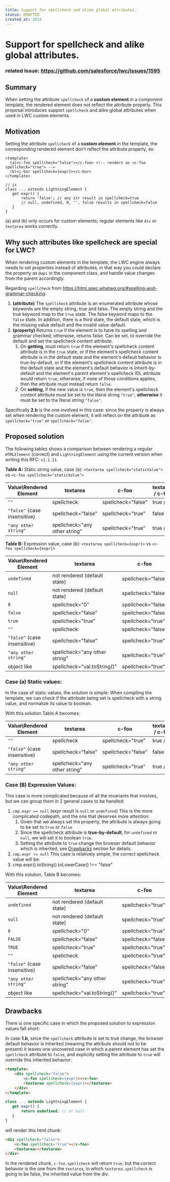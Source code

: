 ```yaml
---
title: Support for spellcheck and alike global attributes.
status: DRAFTED
created_at: 2019
---
```


# Support for spellcheck and alike global attributes.

### related Issue: https://github.com/salesforce/lwc/issues/1595

## Summary

When setting the attribute `spellcheck` of a **custom element** in a component template, the rendered element does not reflect the attribute properly. This proposal introduces support `spellcheck` and alike global attributes when used in LWC custom elements.

## Motivation

Setting the attribute `spellcheck` of a **custom element** in the template, the corresponding rendered element don’t reflect the attribute properly, ex:

```
<template>
  (a)<c-foo spellcheck="false"></c-foo> <!-- renders as <c-foo spellcheck="true"> -->
  (b)<c-bar spellcheck={expr}></c-bar>
</template>

// js
class ... extends LightningElement {
   get expr() {
       return 'false'; // any str result in spellcheck=true
       // null, undefined, 0, '', false results in spellcheck=false
   }
}
```

(a) and (b) only occurs for custom elements; regular elements like `div` or `textarea` works correctly.

## Why such attributes like spellcheck are special for LWC?

When rendering custom elements in the template, the LWC engine always needs to set properties instead of attributes, in that way you could declare the property as `@api` in the component class, and handle value changes from the parent accordingly.

Regarding `spellcheck` from https://html.spec.whatwg.org/#spelling-and-grammar-checking:

1. **(attribute)** The `spellcheck` attribute is an enumerated attribute whose keywords are the empty string, true and false. The empty string and the true keyword map to the `true` state. The false keyword maps to the `false` state. In addition, there is a third state, the default state, which is the missing value default and the invalid value default.
2. **(property)** Returns `true` if the element is to have its spelling and grammar checked; otherwise, returns false. Can be set, to override the default and set the spellcheck content attribute.
    1. On **getting**, must return `true` if the element's spellcheck content attribute is in the `true` state, or if the element's spellcheck content attribute is in the default state and the element's default behavior is true-by-default, or if the element's spellcheck content attribute is in the default state and the element's default behavior is inherit-by-default and the element's parent element's spellcheck IDL attribute would return `true`; otherwise, if none of those conditions applies, then the attribute must instead return `false`.
    2. On **setting**, if the new value is `true`, then the element's spellcheck content attribute must be set to the literal string `"true"`, **otherwise** it must be set to the literal string `"false"`.

Specifically **2.b** is the one involved in this case: since the property is always set when rendering the custom element, it will reflect on the attribute as `spellcheck="true"` or `spellcheck="false"`.

## Proposed solution

The following tables shows a comparison between rendering a regular `HTMLElement` (correct) and `LightningElement` using the current version when writing this RFC:  `v1.1.11`.

**Table A:** Static string value, case (a): `<textarea spellcheck="staticValue">` vs `<c-foo spellcheck="staticValue">`

|Value\Rendered Element	|textarea	|c-foo	|textarea.spellcheck / c-foo.spellcheck	|
|---	|---	|---	|---	|
|`""`	|spellcheck	|spellcheck="false"	|true / false	|
|`"false"` (case insensitive)	|spellcheck="false"	|spellcheck="true"	|false / true	|
|`"any other string"`	|spellcheck="any other string"	|spellcheck="true"	|true / true	|

**Table B:** Expression value, case (b): `<textarea spellcheck={expr}>` vs `<c-foo spellcheck={expr}>`

|Value\Rendered Element	|textarea	|c-foo	|textarea.spellcheck / c-foo.spellcheck	|
|---	|---	|---	|---	|
|`undefined`	|not rendered (default state)	|spellcheck="false"	|**inherited **/ false	|
|`null`	|not rendered (default state)	|spellcheck="false"	|**inherited **/ false	|
|`0`	|spellcheck="0"	|spellcheck="false	|true / false	|
|`false`	|spellcheck="false"	|spellcheck="false"	|false / false	|
|`true`	|spellcheck="true"	|spellcheck="true"	|true / true	|
|`""`	|spellcheck	|spellcheck="false"	|true / false	|
|`"false"` (case insensitive)	|spellcheck="false"	|spellcheck="true"	|false / true	|
|`"any other string"`	|spellcheck="any other string"	|spellcheck="true"	|true / true	|
|object like	|spellcheck="val.toString()"	|spellcheck="true"	|true / true	|

### Case (a) Static values:

In the case of static values, the solution is simple: When compiling the template, we can check if the attribute being set is spellcheck with a string value, and normalize its value to boolean.

With this solution Table A becomes:

|Value\Rendered Element	|textarea	|c-foo	|textarea.spellcheck / c-foo.spellcheck	|
|---	|---	|---	|---	|
|`""`	|spellcheck	|spellcheck="true"	|true / true	|
|`"false"` (case insensitive)	|spellcheck="false"	|spellcheck="false"	|false / false	|
|`"any other string"`	|spellcheck="any other string"	|spellcheck="true"	|true / true	|

### Case (B) Expression Values:

This case is more complicated because of all the invariants that involves, but we can group them in 2 general cases to be handled:

1. `cmp.expr == null` (expr result is `null` or `undefined`) This is the more complicated codepath, and the one that deserves more attention: 
    1. Given that we always set the property, the attribute is always going to be set to `true` or `false` 
    2. Since the spellcheck attribute is **true-by-default**, for `undefined` or `null`, we will set it to boolean `true`.
    3. Setting the attribute to `true` change the browser default behavior which is inherited, see [Drawbacks](##Drawbacks) section for details.
2. `cmp.expr != null` This case is relatively simple, the correct spellcheck value will be: 
3. cmp.expr().toString().toLowerCase() !== "false"

With this solution, Table B becomes:

|Value\Rendered Element	|textarea	|c-foo	|textarea.spellcheck / c-foo.spellcheck	|
|---	|---	|---	|---	|
|`undefined`	|not rendered (default state)	|spellcheck="true"	|**inherited **/ true	|
|`null`	|not rendered (default state)	|spellcheck="true"	|**inherited **/ true	|
|`0`	|spellcheck="0"	|spellcheck="true"	|true / true	|
|`FALSE`	|spellcheck="false"	|spellcheck="false"	|false / false	|
|`TRUE`	|spellcheck="true"	|spellcheck="true"	|true / true	|
|`""`	|spellcheck	|spellcheck="true"	|true / true	|
|`"false"` (case insensitive)	|spellcheck="false"	|spellcheck="false"	|false / false	|
|`"any other string"`	|spellcheck="any other string"	|spellcheck="true"	|true / true	|
|object like	|spellcheck="val.toString()"	|spellcheck="true"	|true / true	|

## Drawbacks

There is one specific case in which the proposed solution to expression values fall short:

In case **1.b**, since the `spellcheck` attribute is set to true change, the browser default behavior is inherited (meaning the attribute should not to be present) it leaves one uncovered case in which a parent element has set the `spellcheck` attribute to `false`, and explicitly setting the attribute to `true` will override this inherited behavior:

```html
<template>
    <div spellcheck="false">
        <c-foo spellcheck={expr}></c-foo>
        <textarea spellcheck={expr}></textarea>
    </div>
</template>
```

```js
class ... extends LightningElement {
   get expr() {
       return undefined; // or null
   }
}
```

will render this html chunk:

```html
<div spellcheck="false">
    <c-foo spellcheck="true"></c-foo>
    <textarea></textarea>
</div>
```

In the rendered chunk, `c-foo.spellcheck` will return `true`, but the correct behavior is the one from the `textarea`, in which `textarea.spellcheck` is going to be false, the inherited value from the div.

